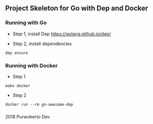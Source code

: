 ## Project Skeleton for Go with Dep and Docker

### Running with Go
  - Step 1, install Dep https://golang.github.io/dep/

  - Step 2, install dependencies

  ```shell
  dep ensure
  ```

### Running with Docker
  - Step 1

  ```shell
  make docker
  ```

  - Step 2

  ```shell
  docker run --rm go-awesome-dep
  ```

###
2018 Purwokerto Dev
